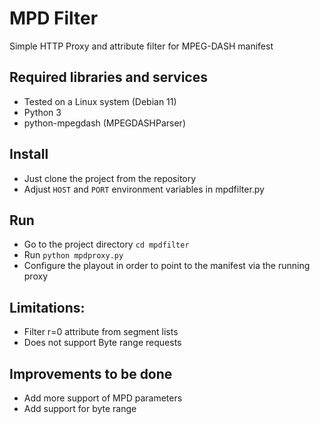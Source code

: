 # MPD Filter

Simple HTTP Proxy and attribute filter for MPEG-DASH manifest

## Required libraries and services
- Tested on a Linux system (Debian 11)
- Python 3
- python-mpegdash (MPEGDASHParser)

## Install
- Just clone the project from the repository
- Adjust `HOST` and `PORT` environment variables in mpdfilter.py

## Run 
- Go to the project directory `cd mpdfilter`
- Run `python mpdproxy.py` 
- Configure the playout in order to point to the manifest via the running proxy

## Limitations:
- Filter r=0 attribute from segment lists
- Does not support Byte range requests

## Improvements to be done
- Add more support of MPD parameters
- Add support for byte range


